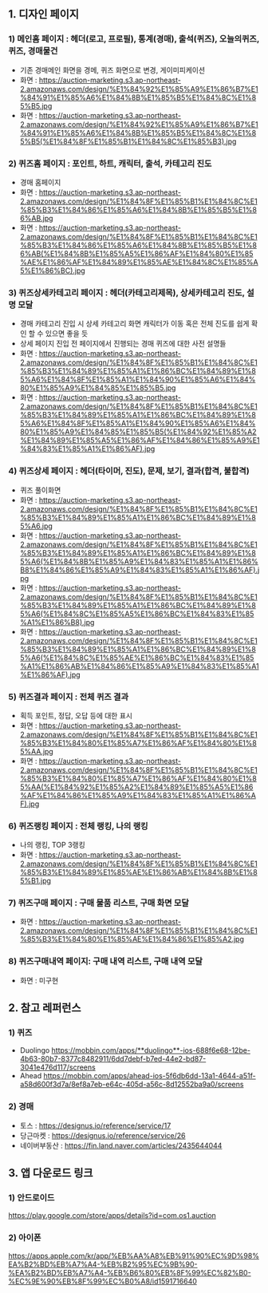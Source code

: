 ## 1. 디자인 페이지

### 1) 메인홈 페이지 : 헤더(로고, 프로필), 통계(경매), 출석(퀴즈), 오늘의퀴즈, 퀴즈, 경매물건
   - 기존 경매메인 화면을 경메, 퀴즈 화면으로 변경, 게이미피케이션
   - 화면 : https://auction-marketing.s3.ap-northeast-2.amazonaws.com/design/%E1%84%92%E1%85%A9%E1%86%B7%E1%84%91%E1%85%A6%E1%84%8B%E1%85%B5%E1%84%8C%E1%85%B5.jpg
   - 화면 : https://auction-marketing.s3.ap-northeast-2.amazonaws.com/design/%E1%84%92%E1%85%A9%E1%86%B7%E1%84%91%E1%85%A6%E1%84%8B%E1%85%B5%E1%84%8C%E1%85%B5(%E1%84%8F%E1%85%B1%E1%84%8C%E1%85%B3).jpg

### 2) 퀴즈홈 페이지 : 포인트, 하트, 캐릭터, 출석, 카테고리 진도
   - 경매 홈페이지
   - 화면 : https://auction-marketing.s3.ap-northeast-2.amazonaws.com/design/%E1%84%8F%E1%85%B1%E1%84%8C%E1%85%B3%E1%84%86%E1%85%A6%E1%84%8B%E1%85%B5%E1%86%AB.jpg
   - 화면 : https://auction-marketing.s3.ap-northeast-2.amazonaws.com/design/%E1%84%8F%E1%85%B1%E1%84%8C%E1%85%B3%E1%84%86%E1%85%A6%E1%84%8B%E1%85%B5%E1%86%AB(%E1%84%8B%E1%85%A5%E1%86%AF%E1%84%80%E1%85%AE%E1%86%AF%E1%84%89%E1%85%AE%E1%84%8C%E1%85%A5%E1%86%BC).jpg

### 3) 퀴즈상세카테고리 페이지 : 헤더(카테고리제목), 상세카테고리 진도, 설명 모달
   - 경매 카테고리 진입 시 상세 카테고리 화면 캐릭터가 이동 혹은 전체 진도를 쉽게 확인 할 수 있으면 좋을 듯
   - 상세 페이지 진입 전 페이지에서 진행되는 경매 퀴즈에 대한 사전 설명들
   - 화면 : https://auction-marketing.s3.ap-northeast-2.amazonaws.com/design/%E1%84%8F%E1%85%B1%E1%84%8C%E1%85%B3%E1%84%89%E1%85%A1%E1%86%BC%E1%84%89%E1%85%A6%E1%84%8F%E1%85%A1%E1%84%90%E1%85%A6%E1%84%80%E1%85%A9%E1%84%85%E1%85%B5.jpg
   - 화면 : https://auction-marketing.s3.ap-northeast-2.amazonaws.com/design/%E1%84%8F%E1%85%B1%E1%84%8C%E1%85%B3%E1%84%89%E1%85%A1%E1%86%BC%E1%84%89%E1%85%A6%E1%84%8F%E1%85%A1%E1%84%90%E1%85%A6%E1%84%80%E1%85%A9%E1%84%85%E1%85%B5(%E1%84%92%E1%85%A2%E1%84%89%E1%85%A5%E1%86%AF%E1%84%86%E1%85%A9%E1%84%83%E1%85%A1%E1%86%AF).jpg

### 4) 퀴즈상세 페이지 : 헤더(타이머, 진도), 문제, 보기, 결과(합격, 불합격)
   - 퀴즈 풀이화면
   - 화면 : https://auction-marketing.s3.ap-northeast-2.amazonaws.com/design/%E1%84%8F%E1%85%B1%E1%84%8C%E1%85%B3%E1%84%89%E1%85%A1%E1%86%BC%E1%84%89%E1%85%A6.jpg
   - 화면 : https://auction-marketing.s3.ap-northeast-2.amazonaws.com/design/%E1%84%8F%E1%85%B1%E1%84%8C%E1%85%B3%E1%84%89%E1%85%A1%E1%86%BC%E1%84%89%E1%85%A6(%E1%84%8B%E1%85%A9%E1%84%83%E1%85%A1%E1%86%B8%E1%84%86%E1%85%A9%E1%84%83%E1%85%A1%E1%86%AF).jpg
   - 화면 : https://auction-marketing.s3.ap-northeast-2.amazonaws.com/design/%E1%84%8F%E1%85%B1%E1%84%8C%E1%85%B3%E1%84%89%E1%85%A1%E1%86%BC%E1%84%89%E1%85%A6(%E1%84%8C%E1%85%A5%E1%86%BC%E1%84%83%E1%85%A1%E1%86%B8).jpg
   - 화면 : https://auction-marketing.s3.ap-northeast-2.amazonaws.com/design/%E1%84%8F%E1%85%B1%E1%84%8C%E1%85%B3%E1%84%89%E1%85%A1%E1%86%BC%E1%84%89%E1%85%A6(%E1%84%8C%E1%85%AE%E1%86%BC%E1%84%83%E1%85%A1%E1%86%AB%E1%84%86%E1%85%A9%E1%84%83%E1%85%A1%E1%86%AF).jpg

### 5) 퀴즈결과 페이지 : 전체 퀴즈 결과
   - 획득 포인트, 정답, 오답 등에 대한 표시
   - 화면 : https://auction-marketing.s3.ap-northeast-2.amazonaws.com/design/%E1%84%8F%E1%85%B1%E1%84%8C%E1%85%B3%E1%84%80%E1%85%A7%E1%86%AF%E1%84%80%E1%85%AA.jpg
   - 화면 : https://auction-marketing.s3.ap-northeast-2.amazonaws.com/design/%E1%84%8F%E1%85%B1%E1%84%8C%E1%85%B3%E1%84%80%E1%85%A7%E1%86%AF%E1%84%80%E1%85%AA(%E1%84%92%E1%85%A2%E1%84%89%E1%85%A5%E1%86%AF%E1%84%86%E1%85%A9%E1%84%83%E1%85%A1%E1%86%AF).jpg

### 6) 퀴즈랭킹 페이지 : 전체 랭킹, 나의 랭킹
   - 나의 랭킹, TOP 3랭킹
   - 화면 : https://auction-marketing.s3.ap-northeast-2.amazonaws.com/design/%E1%84%8F%E1%85%B1%E1%84%8C%E1%85%B3%E1%84%89%E1%85%AE%E1%86%AB%E1%84%8B%E1%85%B1.jpg

### 7) 퀴즈구매 페이지 : 구매 물품 리스트, 구매 화면 모달
   - 화면 : https://auction-marketing.s3.ap-northeast-2.amazonaws.com/design/%E1%84%8F%E1%85%B1%E1%84%8C%E1%85%B3%E1%84%80%E1%85%AE%E1%84%86%E1%85%A2.jpg

### 8) 퀴즈구매내역 페이지: 구매 내역 리스트, 구매 내역 모달
   - 화면 : 미구현


## 2. 참고 레퍼런스
### 1) 퀴즈
- Duolingo https://mobbin.com/apps/**duolingo**-ios-688f6e68-12be-4b63-80b7-8377c8482911/6dd7debf-b7ed-44e2-bd87-3041e476d117/screens
- Ahead https://mobbin.com/apps/ahead-ios-5f6db6dd-13a1-4644-a51f-a58d600f3d7a/8ef8a7eb-e64c-405d-a56c-8d12552ba9a0/screens

### 2) 경매
- 토스 : https://designus.io/reference/service/17
- 당근마켓 : https://designus.io/reference/service/26
- 네이버부동산 : https://fin.land.naver.com/articles/2435644044
 
## 3. 앱 다운로드 링크
### 1) 안드로이드
https://play.google.com/store/apps/details?id=com.os1.auction

### 2) 아이폰
https://apps.apple.com/kr/app/%EB%AA%A8%EB%91%90%EC%9D%98%EA%B2%BD%EB%A7%A4-%EB%B2%95%EC%9B%90-%EA%B2%BD%EB%A7%A4-%EB%B6%80%EB%8F%99%EC%82%B0-%EC%9E%90%EB%8F%99%EC%B0%A8/id1591716640

